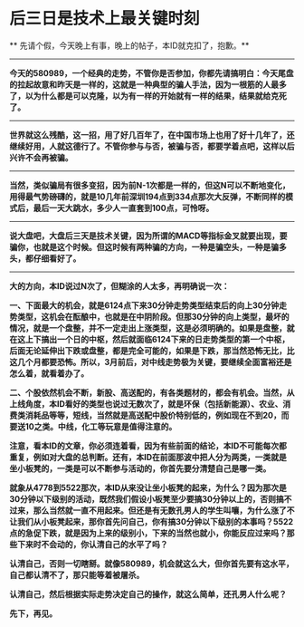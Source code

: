 后三日是技术上最关键时刻
====



** 先请个假，今天晚上有事，晚上的帖子，本ID就克扣了，抱歉。**

** **

**今天的580989，一个经典的走势，不管你是否参加，你都先请搞明白：今天尾盘的拉起故意和昨天是一样的，这就是一种典型的骗人手法，因为一根筋的人最多了，以为什么都是可以克隆，以为有一样的开始就有一样的结果，结果就给克死了。**

** **

**世界就这么残酷，这一招，用了好几百年了，在中国市场上也用了好十几年了，还继续好用，人就这德行了。不管你参与与否，被骗与否，都要学着点吧，这样以后兴许不会再被骗。**

** **

**当然，类似骗局有很多变招，因为前N-1次都是一样的，但这N可以不断地变化，用得最气势磅礴的，就是10几年前深圳194点到334点那次大反弹，不断同样的模式后，最后一天大跳水，多少人一直套到100点，可怜呀。**

** **

**说大盘吧，大盘后三天是技术关键，因为所谓的MACD等指标金叉就要出现，要骗你，也就是这个时候。但这时候有两种骗的方向，一种是骗空头，一种是骗多头，都仔细看好了。**

** **

**大的方向，本ID说过N次了，但糊涂的人太多，再明确说一次：**

**一、下面最大的机会，就是6124点下来30分钟走势类型结束后的向上30分钟走势类型，这机会在酝酿中，也就是在中阴阶段。但那30分钟的向上类型，最坏的情况，就是一个盘整，并不一定走出上涨类型，这是必须明确的。如果是盘整，就在这上下搞出一个日的中枢，然后就面临6124下来的日走势类型的第一个中枢，后面无论延伸出下跌或盘整，都是完全可能的，如果是下跌，那当然恐怖无比，比这几个月都要恐怖。所以，3月前后，对中线走势极为关键，要继续全面富裕还是怎么着，就看着办了。**

**二、个股依然机会不断，新股、高送配的，有各类题材的，都会有机会。当然，从上线角度，本ID看好的类型也说过无数次了，就是环保（包括新能源）、农业、消费类消耗品等等，短线，当然就是高送配中股价特别低的，例如现在不到20，而要送10之类。中线，化工等玩意是值得注意的。**

**注意，看本ID的文章，你必须连着看，因为有些前面的结论，本ID不可能每次都重复，例如对大盘的总判断。还有，本ID在前面那波中把人分为两类，一类就是坐小板凳的，一类是可以不断参与活动的，你首先要分清楚自己是哪一类。**

**就象从4778到5522那次，本ID从来没让坐小板凳的起来，为什么？因为那次是30分钟以下级别的活动，既然我们假设小板凳至少要搞30分钟以上的，否则搞不过来，那么当然就一直不用起来。但还是有无数孔男人的学生叫嚷，为什么涨了不让我们从小板凳起来，那你首先问自己，你有搞30分钟以下级别的本事吗？5522点的急促下跌，就是因为上来的级别小，下来的当然也就小，你能反应过来吗？那些下来时不会动的，你认清自己的水平了吗？**

**认清自己，否则一切瞎掰。就像580989，机会就这么大，但你首先要有这水平，自己都认清不了，那只能等着被屠杀。**

**认清自己，然后根据实际走势决定自己的操作，就这么简单，还孔男人什么呢？**

**先下，再见。**
